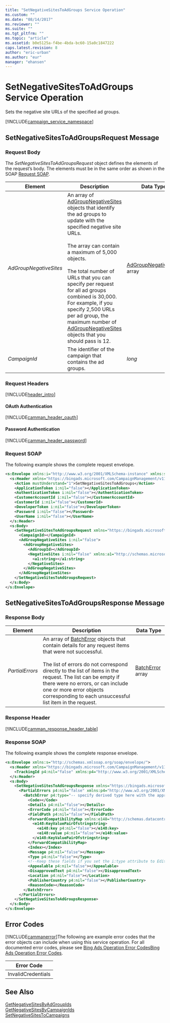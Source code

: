 ```yaml
---
title: "SetNegativeSitesToAdGroups Service Operation"
ms.custom: ""
ms.date: "08/14/2017"
ms.reviewer: ""
ms.suite: ""
ms.tgt_pltfrm: ""
ms.topic: "article"
ms.assetid: b0e5125a-f4be-4bda-bc60-15a0c1847222
caps.latest.revision: 8
author: "eric-urban"
ms.author: "eur"
manager: "ehansen"
---
```

# SetNegativeSitesToAdGroups Service Operation
Sets the negative site URLs of the specified ad groups.

[!INCLUDE[campaign_service_namespace](../campaign-api/includes/campaign-service-namespace.md)]

## <a name="request"></a>SetNegativeSitesToAdGroupsRequest Message

### Request Body
The *SetNegativeSitesToAdGroupsRequest* object defines the elements of the request’s body. The elements must be in the same order as shown in the SOAP [Request SOAP](#request_soap).

|Element|Description|Data Type|
|-----------|---------------|-------------|
|*AdGroupNegativeSites*|An array of [AdGroupNegativeSites](../campaign-api/adgroupnegativesites-data-object.md) objects that identify the ad groups to update with the specified negative site URLs.<br /><br />The array can contain a maximum of 5,000 objects.<br /><br />The total number of URLs that you can specify per request for all ad groups combined is 30,000. For example, if you specify 2,500 URLs per ad group, the maximum number of [AdGroupNegativeSites](../campaign-api/adgroupnegativesites-data-object.md) objects that you should pass is 12.|[AdGroupNegativeSites](../campaign-api/adgroupnegativesites-data-object.md) array|
|*CampaignId*|The identifier of the campaign that contains the ad groups.|*long*|

### Request Headers
[!INCLUDE[header_intro](../campaign-api/includes/header-intro.md)]
#### OAuth Authentication
[!INCLUDE[camman_header_oauth](../campaign-api/includes/camman-header-oauth.md)]
#### Password Authentication
[!INCLUDE[camman_header_password](../campaign-api/includes/camman-header-password.md)]
### <a name="request_soap"></a>Request SOAP
The following example shows the complete request envelope.

```xml
<s:Envelope xmlns:i="http://www.w3.org/2001/XMLSchema-instance" xmlns:s="http://schemas.xmlsoap.org/soap/envelope/">
  <s:Header xmlns="https://bingads.microsoft.com/CampaignManagement/v11">
    <Action mustUnderstand="1">SetNegativeSitesToAdGroups</Action>
    <ApplicationToken i:nil="false"></ApplicationToken>
    <AuthenticationToken i:nil="false"></AuthenticationToken>
    <CustomerAccountId i:nil="false"></CustomerAccountId>
    <CustomerId i:nil="false"></CustomerId>
    <DeveloperToken i:nil="false"></DeveloperToken>
    <Password i:nil="false"></Password>
    <UserName i:nil="false"></UserName>
  </s:Header>
  <s:Body>
    <SetNegativeSitesToAdGroupsRequest xmlns="https://bingads.microsoft.com/CampaignManagement/v11">
      <CampaignId></CampaignId>
      <AdGroupNegativeSites i:nil="false">
        <AdGroupNegativeSites>
          <AdGroupId></AdGroupId>
          <NegativeSites i:nil="false" xmlns:a1="http://schemas.microsoft.com/2003/10/Serialization/Arrays">
            <a1:string></a1:string>
          </NegativeSites>
        </AdGroupNegativeSites>
      </AdGroupNegativeSites>
    </SetNegativeSitesToAdGroupsRequest>
  </s:Body>
</s:Envelope>
```

## <a name="response"></a>SetNegativeSitesToAdGroupsResponse Message

### <a name="Body_Elements"></a>Response Body

|Element|Description|Data Type|
|-----------|---------------|-------------|
|*PartialErrors*|An array of [BatchError](../campaign-api/batcherror-data-object.md) objects that contain details for any request items that were not successful.<br /><br />The list of errors do not correspond directly to the list of items in the request. The list can be empty if there were no errors, or can include one or more error objects corresponding to each unsuccessful list item in the request.|[BatchError](../campaign-api/batcherror-data-object.md) array|

### <a name="Header_Elements"></a>Response Header
[!INCLUDE[camman_response_header_table](../campaign-api/includes/camman-response-header-table.md)]
### Response SOAP
The following example shows the complete response envelope.

```xml
<s:Envelope xmlns:s="http://schemas.xmlsoap.org/soap/envelope/">
  <s:Header xmlns="https://bingads.microsoft.com/CampaignManagement/v11">
    <TrackingId p4:nil="false" xmlns:p4="http://www.w3.org/2001/XMLSchema-instance"></TrackingId>
  </s:Header>
  <s:Body>
    <SetNegativeSitesToAdGroupsResponse xmlns="https://bingads.microsoft.com/CampaignManagement/v11">
      <PartialErrors p4:nil="false" xmlns:p4="http://www.w3.org/2001/XMLSchema-instance">
        <BatchError p4:type="-- specify derived type here with the appropriate prefix --">
          <Code></Code>
          <Details p4:nil="false"></Details>
          <ErrorCode p4:nil="false"></ErrorCode>
          <FieldPath p4:nil="false"></FieldPath>
          <ForwardCompatibilityMap xmlns:e148="http://schemas.datacontract.org/2004/07/System.Collections.Generic" p4:nil="false">
            <e148:KeyValuePairOfstringstring>
              <e148:key p4:nil="false"></e148:key>
              <e148:value p4:nil="false"></e148:value>
            </e148:KeyValuePairOfstringstring>
          </ForwardCompatibilityMap>
          <Index></Index>
          <Message p4:nil="false"></Message>
          <Type p4:nil="false"></Type>
          <!--Keep these fields if you set the i:type attribute to EditorialError-->
          <Appealable p4:nil="false"></Appealable>
          <DisapprovedText p4:nil="false"></DisapprovedText>
          <Location p4:nil="false"></Location>
          <PublisherCountry p4:nil="false"></PublisherCountry>
          <ReasonCode></ReasonCode>
        </BatchError>
      </PartialErrors>
    </SetNegativeSitesToAdGroupsResponse>
  </s:Body>
</s:Envelope>
```

## <a name="errors"></a>Error Codes
[!INCLUDE[cammanerror](../campaign-api/includes/cammanerror.md)]The following are example  error codes that the error objects can include when using this service operation. For all documented error codes, please see [Bing Ads Operation Error Codes](http://go.microsoft.com/fwlink/?LinkId=511884)[Bing Ads Operation Error Codes](http://msdn.microsoft.com/library/bing-ads-operation-error-codes.aspx).

|Error Code|
|--------------|
|InvalidCredentials|

## See Also
[GetNegativeSitesByAdGroupIds](../campaign-api/getnegativesitesbyadgroupids-service-operation.md)  
[GetNegativeSitesByCampaignIds](../campaign-api/getnegativesitesbycampaignids-service-operation.md)  
[SetNegativeSitesToCampaigns](../campaign-api/setnegativesitestocampaigns-service-operation.md)  

